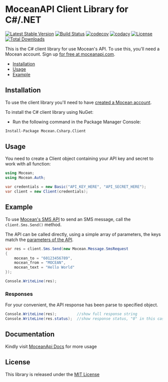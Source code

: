 MoceanAPI Client Library for C#/.NET
============================
[![Latest Stable Version](https://img.shields.io/nuget/v/Mocean.Csharp.Client.svg)](https://www.nuget.org/packages/Mocean.Csharp.Client/)
[![Build Status](https://img.shields.io/travis/com/MoceanAPI/mocean-sdk-dotnet.svg)](https://travis-ci.com/MoceanAPI/mocean-sdk-dotnet)
[![codecov](https://img.shields.io/codecov/c/github/MoceanAPI/mocean-sdk-dotnet.svg)](https://codecov.io/gh/MoceanAPI/mocean-sdk-dotnet)
[![codacy](https://img.shields.io/codacy/grade/0915168c1277416fbd512a47d7069082.svg)](https://app.codacy.com/project/MoceanAPI/mocean-sdk-dotnet/dashboard)
[![License](https://img.shields.io/packagist/l/mocean/client.svg)](https://packagist.org/packages/mocean/client)
[![Total Downloads](https://img.shields.io/nuget/dt/Mocean.Csharp.Client.svg)](https://www.nuget.org/packages/Mocean.Csharp.Client/)

This is the C# client library for use Mocean's API. To use this, you'll need a Mocean account. Sign up [for free at 
moceanapi.com][signup].

 * [Installation](#installation)
 * [Usage](#usage)
 * [Example](#example)

## Installation

To use the client library you'll need to have [created a Mocean account][signup]. 

To install the C# client library using NuGet:

 - Run the following command in the Package Manager Console:

```bash
Install-Package Mocean.Csharp.Client
```

## Usage

You need to create a Client object containing your API key and secret to work with all function:

```csharp
using Mocean;
using Mocean.Auth;

var credentials = new Basic("API_KEY_HERE", "API_SECRET_HERE");
var client = new Client(credentials);
```

## Example

To use [Mocean's SMS API][doc_sms] to send an SMS message, call the `client.Sms.Send()` method.

The API can be called directly, using a simple array of parameters, the keys match the [parameters of the API][doc_sms].

```csharp
var res = client.Sms.Send(new Mocean.Message.SmsRequest
{
    mocean_to = "60123456789",
    mocean_from = "MOCEAN",
    mocean_text = "Hello World"
});

Console.WriteLine(res);
```

### Responses

For your convenient, the API response has been parse to specified object.

```csharp
Console.WriteLine(res);         //show full response string
Console.WriteLine(res.status);  //show response status, "0" in this case
```

## Documentation

Kindly visit [MoceanApi Docs][doc_main] for more usage

## License

This library is released under the [MIT License][license]

[signup]: https://dashboard.moceanapi.com/register?medium=github&campaign=sdk-csharp
[doc_main]: https://moceanapi.com/docs/?csharp
[doc_sms]: https://moceanapi.com/docs/?csharp#send-sms
[license]: LICENSE.md
